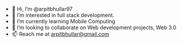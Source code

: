 - 👋 Hi, I’m @arpitbhullar97
- 👀 I’m interested in full stack development. 
- 🌱 I’m currently learning Mobile Computing
- 💞️ I’m looking to collaborate on Web development projects, Web 3.0 
- 📫 Reach me at arpitbhullar@gmail.com

<!---
arpitbhullar97/arpitbhullar97 is a ✨ special ✨ repository because its `README.md` (this file) appears on your GitHub profile.
You can click the Preview link to take a look at your changes.
--->
